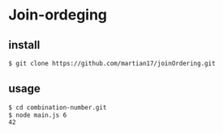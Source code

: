# Join-ordeging

## install
```bash
$ git clone https://github.com/martian17/joinOrdering.git
```

## usage
```bash
$ cd combination-number.git
$ node main.js 6
42
```
